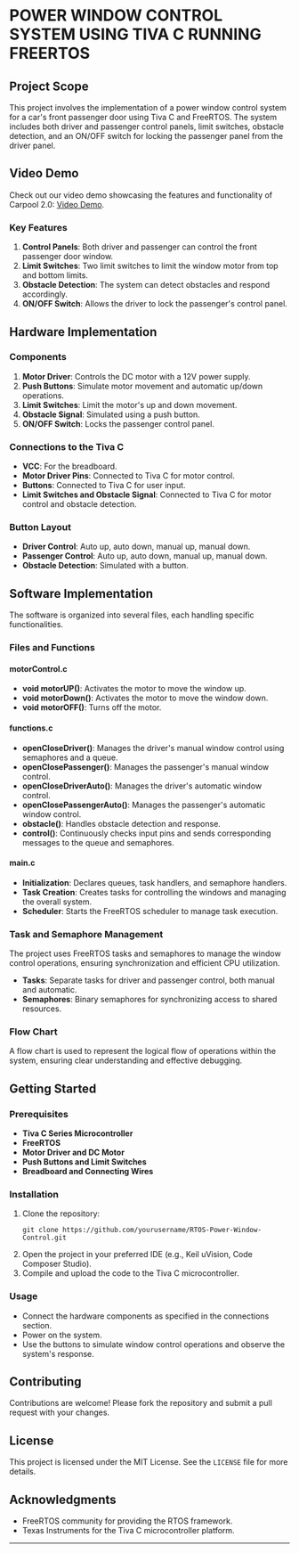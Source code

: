 # POWER WINDOW CONTROL SYSTEM USING TIVA C RUNNING FREERTOS

## Project Scope

This project involves the implementation of a power window control system for a car's front passenger door using Tiva C and FreeRTOS. The system includes both driver and passenger control panels, limit switches, obstacle detection, and an ON/OFF switch for locking the passenger panel from the driver panel.

## Video Demo

Check out our video demo showcasing the features and functionality of Carpool 2.0: [Video Demo](https://drive.google.com/file/d/1zoqyq1MmjrN6D1pemi7SbqWs3TjvTs4x/view?usp=drivesdk).

### Key Features
1. **Control Panels**: Both driver and passenger can control the front passenger door window.
2. **Limit Switches**: Two limit switches to limit the window motor from top and bottom limits.
3. **Obstacle Detection**: The system can detect obstacles and respond accordingly.
4. **ON/OFF Switch**: Allows the driver to lock the passenger's control panel.

## Hardware Implementation

### Components
1. **Motor Driver**: Controls the DC motor with a 12V power supply.
2. **Push Buttons**: Simulate motor movement and automatic up/down operations.
3. **Limit Switches**: Limit the motor's up and down movement.
4. **Obstacle Signal**: Simulated using a push button.
5. **ON/OFF Switch**: Locks the passenger control panel.

### Connections to the Tiva C
- **VCC**: For the breadboard.
- **Motor Driver Pins**: Connected to Tiva C for motor control.
- **Buttons**: Connected to Tiva C for user input.
- **Limit Switches and Obstacle Signal**: Connected to Tiva C for motor control and obstacle detection.

### Button Layout
- **Driver Control**: Auto up, auto down, manual up, manual down.
- **Passenger Control**: Auto up, auto down, manual up, manual down.
- **Obstacle Detection**: Simulated with a button.

## Software Implementation

The software is organized into several files, each handling specific functionalities.

### Files and Functions

#### motorControl.c
- **void motorUP()**: Activates the motor to move the window up.
- **void motorDown()**: Activates the motor to move the window down.
- **void motorOFF()**: Turns off the motor.

#### functions.c
- **openCloseDriver()**: Manages the driver's manual window control using semaphores and a queue.
- **openClosePassenger()**: Manages the passenger's manual window control.
- **openCloseDriverAuto()**: Manages the driver's automatic window control.
- **openClosePassengerAuto()**: Manages the passenger's automatic window control.
- **obstacle()**: Handles obstacle detection and response.
- **control()**: Continuously checks input pins and sends corresponding messages to the queue and semaphores.

#### main.c
- **Initialization**: Declares queues, task handlers, and semaphore handlers.
- **Task Creation**: Creates tasks for controlling the windows and managing the overall system.
- **Scheduler**: Starts the FreeRTOS scheduler to manage task execution.

### Task and Semaphore Management

The project uses FreeRTOS tasks and semaphores to manage the window control operations, ensuring synchronization and efficient CPU utilization.

- **Tasks**: Separate tasks for driver and passenger control, both manual and automatic.
- **Semaphores**: Binary semaphores for synchronizing access to shared resources.

### Flow Chart

A flow chart is used to represent the logical flow of operations within the system, ensuring clear understanding and effective debugging.

## Getting Started

### Prerequisites
- **Tiva C Series Microcontroller**
- **FreeRTOS**
- **Motor Driver and DC Motor**
- **Push Buttons and Limit Switches**
- **Breadboard and Connecting Wires**

### Installation
1. Clone the repository:
   ```
   git clone https://github.com/yourusername/RTOS-Power-Window-Control.git
   ```
2. Open the project in your preferred IDE (e.g., Keil uVision, Code Composer Studio).
3. Compile and upload the code to the Tiva C microcontroller.

### Usage
- Connect the hardware components as specified in the connections section.
- Power on the system.
- Use the buttons to simulate window control operations and observe the system's response.

## Contributing

Contributions are welcome! Please fork the repository and submit a pull request with your changes.

## License

This project is licensed under the MIT License. See the `LICENSE` file for more details.

## Acknowledgments

- FreeRTOS community for providing the RTOS framework.
- Texas Instruments for the Tiva C microcontroller platform.

---
